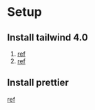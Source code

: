 # Setup

## Install tailwind 4.0

1. [ref](https://tailwindcss.com/docs/installation/using-vite)
2. [ref](https://tailwindui.com/documentation#icons)

## Install prettier

[ref](https://tailwindcss.com/blog/automatic-class-sorting-with-prettier)
